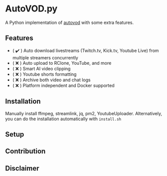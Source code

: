 # AutoVOD.py

A Python implementation of [autovod](https://github.com/jenslys/AutoVOD) with some extra features.

## Features
- ( :heavy_check_mark: ) Auto download livestreams (Twitch.tv, Kick.tv, Youtube Live) from multiple streamers concurrently
- ( :x: ) Auto upload to RClone, YouTube, and more
- ( :x: ) Smart AI video clipping
- ( :x: ) Youtube shorts formatting
- ( :x: ) Archive both video and chat logs
-  ( :x: ) Platform independent and Docker supported

## Installation

Manually install ffmpeg, streamlink, jq, pm2, YoutubeUploader. Alternatively, you can do the installation automatically with `install.sh`

## Setup

## Contribution

## Disclaimer


